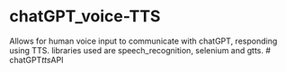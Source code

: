 # chatGPT_voice-TTS
Allows for human voice input to communicate with chatGPT, responding using TTS. libraries used are speech_recognition, selenium and gtts.
#   c h a t G P T _ t t s _ A P I  
 